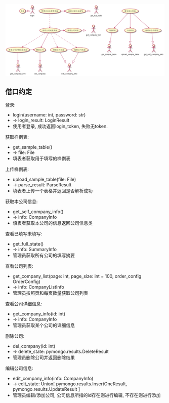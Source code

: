<img src="out/页面划分/页面划分.png"/>

## 借口约定
登录:  

- login(username: int, password: str)
- -> login_result: LoginResult
- 使用者登录, 成功返回login_token, 失败无token.

获取样例表:

- get_sample_table()
- -> file: File
- 填表者获取用于填写的样例表

上传样例表:

- upload_sample_table(file: File)
- -> parse_result: ParseResult
- 填表者上传一个表格并返回是否解析成功

获取本公司信息:

- get_self_company_info()
- -> info: CompanyInfo
- 填表者获取本公司的信息返回公司信息类

查看已填写未填写:

- get_full_state()
- -> info: SummaryInfo
- 管理员获取所有公司的填写摘要

查看公司列表: 

- get_company_list(page: int, page_size: int = 100, order_config OrderConfig)
- -> info: CompanyListInfo
- 管理员按照页和每页数量获取公司列表

查看公司详细信息:

- get_company_info(id: int)
- -> info: CompanyInfo
- 管理员获取某个公司的详细信息

删除公司:

- del_company(id: int)
- -> delete_state: pymongo.results.DeleteResult
- 管理员删除公司并返回删除结果

编辑公司信息:

- edit_company_info(info: CompanyInfo)
- -> edit_state: Union[
        pymongo.results.InsertOneResult, 
        pymongo.results.UpdateResult
    ]
- 管理员编辑/添加公司, 公司信息所指的id存在则进行编辑, 不存在则进行添加
